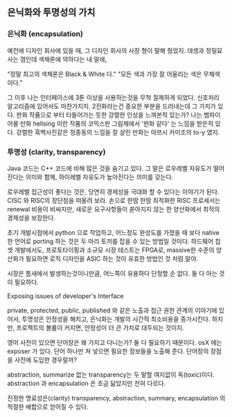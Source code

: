 ## 은닉화와 투명성의 가치

### 은닉화 (encapsulation)

예전에 디자인 회사에 있을 때, 그 디자인 회사의 사장 형이 말해 줬었지.
데셍과 정밀묘사는 껌인데 색채론에 약하다는 내 말에,

"정말 최고의 색채론은 Black & White 다."
"모든 색과 가장 잘 어울리는 색은 무채색이다."

그 이후 나는 인터페이스에 3톤 이상을 사용하는것을 무척 절제하게 되었다.
신호처리 알고리즘에 있어서도 마찬가지지. 2진화라는건 중요한 부분을 드러내는데 그 가치가 있다.
판화 작품으로 부터 타들어가는 듯한 강렬한 인상을 느껴본적 있는가?
나는 뱀파이어물 만화 hellsing 이란 작품의 코믹스판 그림체에서 '판화 같다' 는 느낌을 받은적 있다.
강렬한 흑백사진같은 정중동의 느낌을 잘 살린 만화는 아쯔시 카미조의 to-y 였지.


### 투명성 (clarity, transparency)

Java 코드는 C++ 코드에 비해 많은 것을 숨기고 있다.
그 말은 로우레벨 자유도가 떨어진다는 의미와 함께, 하이레벨 자유도가 높아진다는 의미를 갖는다.

로우레벨 접근성이 좋다는 것은, 당연히 경제성을 극대화 할 수 있다는 이야기가 된다.
CISC 와 RISC의 장단점을 떠올려 보라.
손으로 한땀 한땀 최적화한 RISC 프로세서는 renewal 비용이 비싸지만,
새로운 요구사항들이 쏟아지지 않는 한 양산화에서 최적의 경제성을 보장한다.

초기 개발시점에서 python 으로 작업하고, 어느정도 완성도를 가졌을 때
보다 native 한 언어로 porting 하는 것은 두 마리 토끼를 잡을 수 있는 방법일 것이다.
하드웨어 칩셋 개발에서도, 프로토타이핑과 소규모 시장 테스트는 FPGA로,
massive한 수준의 양산화가 필요하면 로직 디자인을 ASIC 하는 것이 유효한 방법인 것 처럼 말야.

시장은 틈새에서 발생하는것이니만큼, 어느쪽이 유용하다 단정할 순 없다.
둘 다 아는 것이 필요하다.


Exposing issues of developer's Interface

private, protected, public, published 와 같은 노출과 접근 권한 관계의 이야기에 있어서,
투명성은 안정성을 해치고, 은닉화는 개발의 시간적 최소비용을 증가시킨다.
하지만, 프로젝트의 볼륨이 커지면, 안정성이 더 큰 가치로 대두되는 것이지.

영어 사전이 있으면 단어장은 왜 가지고 다니는가? 둘 다 필요하기 때문이다.
osX 에는 exposer 가 있다.
단어 하나만 쳐 넣으면 필요한 정보들을 노출해 준다.
단어장의 장점을 사전에 도입한 경우랄까?

abstraction, summarize 없는 transparency는 두 말할 여지없이 독(toxic)이다.
abstraction 과 encapsulation 은 조금 닮았지만 전혀 다르다.

진정한 명료성은(clarity)
transparency, abstraction, summary, encapsulation 의 적절한 배합으로 얻어질 수 있다.

